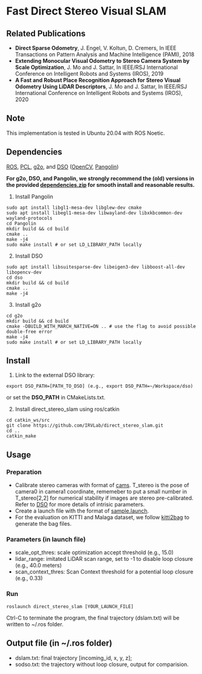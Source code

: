 # Fast Direct Stereo Visual SLAM
## Related Publications
- **Direct Sparse Odometry**, J. Engel, V. Koltun, D. Cremers, In IEEE Transactions on Pattern Analysis and Machine Intelligence (PAMI), 2018
- **Extending Monocular Visual Odometry to Stereo Camera System by Scale Optimization**, J. Mo and J. Sattar, In IEEE/RSJ International Conference on Intelligent Robots and Systems (IROS), 2019
- **A Fast and Robust Place Recognition Approach for Stereo Visual Odometry Using LiDAR Descriptors**, J. Mo and J. Sattar, In IEEE/RSJ International Conference on Intelligent Robots and Systems (IROS), 2020

## Note
This implementation is tested in Ubuntu 20.04 with ROS Noetic.

## Dependencies
[ROS](https://www.ros.org/), [PCL](https://pointclouds.org/), [g2o](https://github.com/RainerKuemmerle/g2o), and [DSO](https://github.com/JakobEngel/dso) ([OpenCV](https://opencv.org/), [Pangolin](https://github.com/stevenlovegrove/Pangolin))

**For g2o, DSO, and Pangolin, we strongly recommend the (old) versions in the provided [dependencies.zip](https://github.com/IRVLab/direct_stereo_slam/blob/master/dependencies.zip) for smooth install and reasonable results.**
1. Install Pangolin
```
sudo apt install libgl1-mesa-dev libglew-dev cmake 
sudo apt install libegl1-mesa-dev libwayland-dev libxkbcommon-dev wayland-protocols
cd Pangolin
mkdir build && cd build
cmake ..
make -j4
sudo make install # or set LD_LIBRARY_PATH locally
```
2. Install DSO
```
sudo apt install libsuitesparse-dev libeigen3-dev libboost-all-dev libopencv-dev
cd dso
mkdir build && cd build
cmake ..
make -j4
```
3. Install g2o
```
cd g2o
mkdir build && cd build
cmake -DBUILD_WITH_MARCH_NATIVE=ON .. # use the flag to avoid possible double-free error
make -j4
sudo make install # or set LD_LIBRARY_PATH locally
```

## Install
1. Link to the external DSO library:
```
export DSO_PATH=[PATH_TO_DSO] (e.g., export DSO_PATH=~/Workspace/dso)
```
or set the **DSO_PATH** in CMakeLists.txt.

2. Install direct_stereo_slam using ros/catkin 
```
cd catkin_ws/src
git clone https://github.com/IRVLab/direct_stereo_slam.git
cd ..
catkin_make
```

## Usage
### Preparation
- Calibrate stereo cameras with format of [cams](https://github.com/IRVLab/direct_stereo_slam/blob/master/cams). T_stereo is the pose of camera0 in camera1 coordinate, rememeber to put a small number in T_stereo[2,2] for numerical stability if images are stereo pre-calibrated. Refer to [DSO](https://github.com/JakobEngel/dso) for more details of intrisic parameters.
- Create a launch file with the format of [sample.launch](https://github.com/IRVLab/direct_stereo_slam/blob/master/launch/sample.launch).
- For the evaluation on KITTI and Malaga dataset, we follow [kitti2bag](https://github.com/tomas789/kitti2bag) to generate the bag files.
### Parameters (in launch file)
- scale_opt_thres: scale optimization accept threshold (e.g., 15.0)
- lidar_range: imitated LiDAR scan range, set to -1 to disable loop closure (e.g., 40.0 meters)
- scan_context_thres: Scan Context threshold for a potential loop closure  (e.g., 0.33)
### Run

```
roslaunch direct_stereo_slam [YOUR_LAUNCH_FILE]
```

Ctrl-C to terminate the program, the final trajectory (dslam.txt) will be written to ~/.ros folder.

## Output file (in ~/.ros folder)
- dslam.txt: final trajectory [incoming_id, x, y, z];
- sodso.txt: the trajectory without loop closure, output for comparision.
